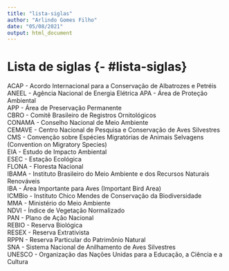 ```yaml
---
title: "lista-siglas"
author: "Arlindo Gomes Filho"
date: "05/08/2021"
output: html_document
---
```


# Lista de siglas {- #lista-siglas}

ACAP - Acordo Internacional para a Conservação de Albatrozes e Petréis  
ANEEL - Agência Nacional de Energia Elétrica
APA - Área de Proteção Ambiental  
APP - Área de Preservação Permanente  
CBRO - Comitê Brasileiro de Registros Ornitológicos  
CONAMA - Conselho Nacional de Meio Ambiente  
CEMAVE - Centro Nacional de Pesquisa e Conservação de Aves Silvestres  
CMS - Convenção sobre Espécies Migratórias de Animais Selvagens (Convention on Migratory Species)  
EIA - Estudo de Impacto Ambiental  
ESEC - Estação Ecológica  
FLONA - Floresta Nacional  
IBAMA - Instituto Brasileiro do Meio Ambiente e dos Recursos Naturais Renováveis  
IBA - Área Importante para Aves (Important Bird Area)  
ICMBio - Instituto Chico Mendes de Conservação da Biodiversidade  
MMA - Ministério do Meio Ambiente  
NDVI - Índice de Vegetação Normalizado  
PAN - Plano de Ação Nacional  
REBIO - Reserva Biológica  
RESEX - Reserva Extrativista  
RPPN  - Reserva Particular do Patrimônio Natural  
SNA - Sistema Nacional de Anilhamento de Aves Silvestres  
UNESCO - Organização das Nações Unidas para a Educação, a Ciência e a Cultura  
